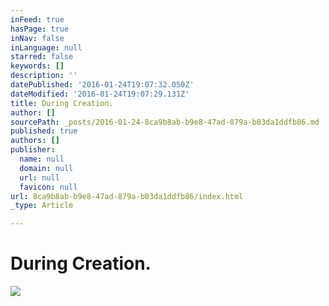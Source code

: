 ```yaml
---
inFeed: true
hasPage: true
inNav: false
inLanguage: null
starred: false
keywords: []
description: ''
datePublished: '2016-01-24T19:07:32.050Z'
dateModified: '2016-01-24T19:07:29.131Z'
title: During Creation.
author: []
sourcePath: _posts/2016-01-24-8ca9b8ab-b9e8-47ad-879a-b03da1ddfb86.md
published: true
authors: []
publisher:
  name: null
  domain: null
  url: null
  favicon: null
url: 8ca9b8ab-b9e8-47ad-879a-b03da1ddfb86/index.html
_type: Article

---
```

# During Creation.
![](https://s3-us-west-2.amazonaws.com/the-grid-img/p/5994c264f2e0af819226a7f9eca8b541388acc0f.jpg)